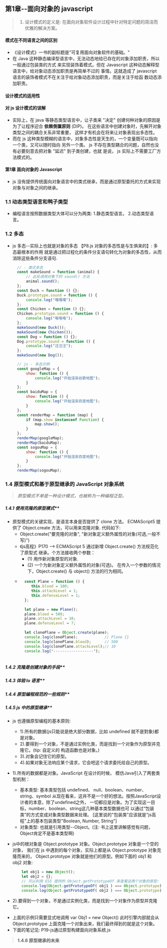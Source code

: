 ## 第1章--面向对象的 javascript

> 1. 设计模式的定义是: 在面向对象软件设计过程中针对特定问题的简洁而优雅的解决方案。

#### 模式在不同语言之间的区别
   - 《设计模式》一书的副标题是"可复用面向对象软件的基础。"
   - 在 Java 这种静态编译型语言中，无法动态地给已存在的对象添加职责，所以一般通过包装类的方式
     来实现装饰着模式。但在 Javascript 这种动态解释型语言中，给对象动态添加职责是再简单不过的
     事情。这就造成了 javascript 语言的装饰者模式不在关注于给对象动态添加职责，而是关注于给函
     数动态添加职责。

#### 设计模式的适用性

#### 对 js 设计模式的误解
   - 实际上，在 java 等静态类型语言中，让子类来 "决定" 创建何种对象的原因是为了让程序迎合
     **依赖倒置原则** (DIP)。 在这些语言中创建对象时，先解开对象类型之间的耦合关系非常重要，
     这样才有机会在将来让对象表现出多态性。
   - 而在 js 这种类型模糊的语言中，对象多态性是天生的，一个变量既可以指向一个类，又可以随时指向
     另外一个类。 js 不存在类型耦合的问题，自然也没有必要刻意去把对象 "延迟" 到子类创建，也就
     是说， js 实际上不需要工厂方法模式的。


#### 第1章 面向对象的 Javascript
   - js 没有提供传统面向对象语言中的类式继承，而是通过原型委托的方式来实现对象与对象之间的继承。

### 1.1 动态类型语言和鸭子类型
   - 编程语言按照数据类型大体可以分为两类: 1.静态类型语言。 2.动态类型语言。


### 1.2 多态
- js 多态--实际上也就是对象的多态 【P8.js 对象的多态性是与生俱来的】: 多态最根本的作用
  就是通过把过程化的条件分支语句转化为对象的多态性，从而消除这些条件分支语句.
  ```javascript
    // - 类式多态
    const makeSound = function (animal) {
        // 此处调用对象下的 sound() 方法
        animal.sound();
    };
    const Duck = function () {};
    Duck.prototype.sound = function () {
        console.log("嘎嘎嘎");
    };
    const Chicken = function () {};
    Chicken.prototype.sound = function () {
        console.log("咯咯咯");
    };
    makeSound(new Duck());
    makeSound(new Chicken());
    const Dog = function () {};
    Dog.prototype.sound = function () {
        console.log("汪汪汪");
    };
    makeSound(new Dog());

    // js - 多态示例
    const googleMap = {
        show: function () {
            console.log("开始渲染谷歌地图");
        }
    };
    const baiduMap = {
        show: function () {
            console.log("开始渲染百度地图");
        }
    };
    const renderMap = function (map) {
        if (map.show instanceof Function) {
            map.show();
        }
    };
    renderMap(googleMap);
    renderMap(baiduMap);
    const sogouMap = {
        show: function () {
            console.log("开始渲染百度地图");
        }
    };
    renderMap(sogouMap);
  ```


### 1.4 原型模式和基于原型继承的 JavaScript 对象系统 
> *原型模式不单是一种设计模式，也被称为一种编程泛型。*

##### 1.4.1 使用克隆的原型模式** 
- 原型模式的关键实现，是语言本身是否提供了 clone 方法。 ECMAScript5 提供了 Object.create
   方法，可以用来克隆对象. 代码如下: 
    + Object.create("要克隆的对象", "新对象定义额外属性的对象(可选,一般不写)")
    + 《js高程》P170 --> ECMAScript 5 通过新增 Object.create() 方法规范化了原型式
      继承。个方法接收两个参数：
        - (1) 用作新对象原型的对象. 
        - (2) 一个为新对象定义额外属性的对象(可选)。
    在传入一个参数的情况下，Object.create() 与 object() 方法的行为相同。
    + ```javascript
        const Plane = function () {
           this.blood = 100;
           this.attackLevel = 1;
           this.defenseLevel = 1;
        };
        
        let plane = new Plane();
        plane.blood = 500;
        plane.attackLevel = 10;
        plane.defenseLevel = 7;
        
        let clonePlane = Object.create(plane);
        console.log(clonePlane);            // Plane {}
        console.log(clonePlane.blood);      // 500
        console.log(clonePlane.attackLevel);// 10
        console.log("------------------");
        ```
    ``` 
   
    ```

##### 1.4.2 克隆是创建对象的手段** 

##### 1.4.3 体验 Io 语言** 

##### 1.4.4 原型编程规范的一些规则** 

##### 1.4.5 js 中的原型继承** 
- js 也遵循原型编程的基本原则:
     + 1).所有的数据(js只能说是绝大部分数据，比如 undefined 就不是對象)都是对象。
     + 2).要得到一个对象，不是通过实例化类，而是找到一个对象作为原型并克隆它。(tip: 自定义的
         构造函数也是对象。)
     + 3).对象会记住它的原型。
     + 4).如果对象无法响应某个请求，它会吧这个请求委托给自己的原型。

- 1).所有的数据都是对象。JavaScript 在设计的时候， 模仿Java引入了两套类型机制： 
     + 基本类型:  基本类型包括 undefined、 null、boolean、number、string、symbol 
       从现在看来，这并不是一个好的想法。按照JavaScript设计者的本意，除了undefined之外，
       一切都应是对象。为了实现这一目标，number、boolean、string这几种基本类型数据也可
       以通过“包装类”的方式变成对象类型数据来处理。
       [这里说的"包装类"应该就是"js高程"上的基本包装类型"Boolean, Number, String"]
     + 对象类型: 也就是引用类型--Object。(注: 书上这里讲解感觉有问题，Object肯定不是基本类型啊)
     
 + js中的根对象是 Object.prototype 对象。Object.prototype 对象是一个空的对象，
   我们在 js 中遇到的每个对象，实际上都是从 Object.prototype 对象克隆而来的，
   Object.prototype 对象就是他们的原型。例如下面的 obj1 和 obj2 对象:
     ```javascript
         let obj1 = new Object();
         let obj2 = {};
         // 可以利用 ES5 提供的 Object.getPrototypeOf 来查看这两个对象的原型:
         console.log(Object.getPrototypeOf( obj1 ) === Object.prototype);  // true
         console.log(Object.getPrototypeOf( obj2 ) === Object.prototype);  // true
     ```
- 2).要得到一个对象，不是通过实例化类，而是找到一个对象作为原型并克隆它。
 + 上面的示例只需要显式地调用 var Obj1 = new Object() 此时引擎内部就会从 
   Object.prototype 上面克隆一个对象出来，我们最终得到的就是这个对象。
 + 下面的笔记见: P19-js通过原型构建面向对象系统.js

> **1.4.6 原型继承的未来** 


​    
​    
​    
​    


​    
​    
​    
​    
​    
​    
​    
​    
​    
​    
​    
​    
​    
​    
